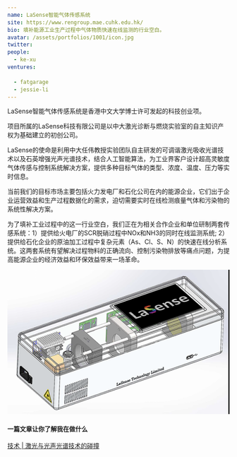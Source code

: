```yaml
---
name: LaSense智能气体传感系统
site: https://www.rengroup.mae.cuhk.edu.hk/
bio: 填补能源工业生产过程中气体物质快速在线监测的行业空白。
avatar: /assets/portfolios/1001/icon.jpg
twitter: 
people:
  - ke-xu
ventures:
  
  - fatgarage
  - jessie-li
---
```



LaSense智能气体传感系统是香港中文大学博士许可发起的科技创业项。

项目所属的LaSense科技有限公司是以中大激光诊断与燃烧实验室的自主知识产权为基础建立的初创公司。

LaSense的使命是利用中大任伟教授实验团队自主研发的可调谐激光吸收光谱技术以及石英增强光声光谱技术，结合人工智能算法，为工业界客户设计超高灵敏度气体传感与控制系统解决方案，提供多种目标气体的类型、浓度、温度、压力等实时信息。

当前我们的目标市场主要包括火力发电厂和石化公司在内的能源企业，它们出于企业运营效益和生产过程数据化的需求，迫切需要实时在线检测痕量气体和污染物的系统性解决方案。

为了填补工业过程中的这一行业空白，我们正在为相关合作企业和单位研制两套传感系统：1）提供给火电厂的SCR脱硝过程中NOx和NH3的同时在线监测系统; 
2）提供给石化企业的原油加工过程中复杂元素（As、Cl、S、N）的快速在线分析系统。这两套系统有望解决过程物料的正确流向、控制污染物排放等痛点问题，为提高能源企业的经济效益和环保效益带来一场革命。

![Walking](/assets/portfolios/1001/info.png)


#### 一篇文章让你了解我在做什么
[技术 | 激光与光声光谱技术的碰撞](https://mp.weixin.qq.com/s/3M3u23iR0so6hhrZrjZiWg)
